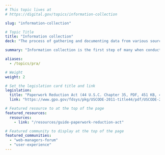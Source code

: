 ```yaml
---
# This topic lives at
# https://digital.gov/topics/information-collection

slug: "information-collection"

# Topic Title
title: "Information collection"
deck: "The process of gathering and documenting data from various sources to fulfill a specific purpose"

summary: "Information collection is the first step of many when conducting research and it can involve various methods and technologies. It’s also the process by which federal agencies gather or ask for information about the people who use their services. Collections may require the use of complex forms or sensitive questions, including personally identifiable information. Make sure you follow best practices when collecting information to protect the identity of your users, and to respect their time."

aliases:
  - /topics/pra/

# Weight
weight: 2

# Set the legislation card title and link
legislation:
  title: "Paperwork Reduction Act (44 U.S.C. Chapter 35, PDF, 451 KB, 47 Pages)"
  link: "https://www.gpo.gov/fdsys/pkg/USCODE-2011-title44/pdf/USCODE-2011-title44-chap35.pdf"

# Featured resource to at the top of the page
featured_resources:
  resources:
    - link: "/resources/guide-paperwork-reduction-act"

# Featured community to display at the top of the page
featured_communities:
  - "web-managers-forum"
  - "user-experience"
---
```


